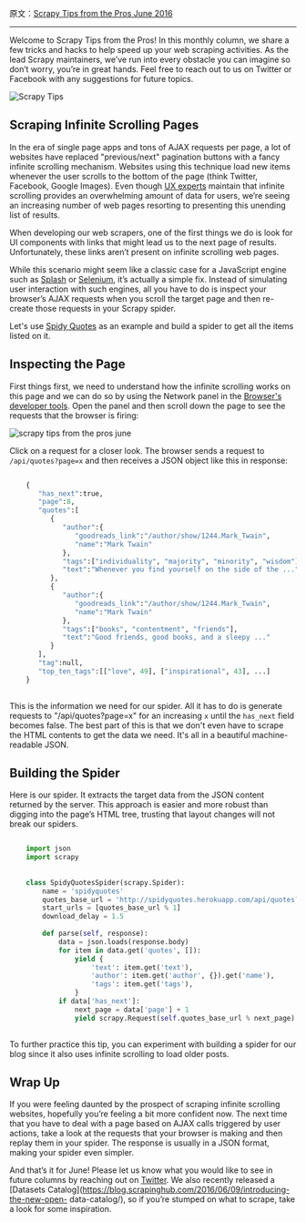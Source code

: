 原文：[Scrapy Tips from the Pros June 2016](https://blog.scrapinghub.com/2016/06/22/scrapy-tips-from-the-pros-june-2016/)

---

Welcome to Scrapy Tips from the Pros! In this monthly column, we share a few
tricks and hacks to help speed up your web scraping activities. As the lead
Scrapy maintainers, we’ve run into every obstacle you can imagine so don’t
worry, you’re in great hands. Feel free to reach out to us on Twitter or
Facebook with any suggestions for future topics.

![Scrapy Tips](https://scrapinghub.files.wordpress.com/2016/05/scrapy-tips.png?w=648)

## Scraping Infinite Scrolling Pages

In the era of single page apps and tons of AJAX requests per page, a lot of
websites have replaced "previous/next" pagination buttons with a fancy
infinite scrolling mechanism. Websites using this technique load new items
whenever the user scrolls to the bottom of the page (think Twitter, Facebook,
Google Images). Even though [UX experts](https://www.smashingmagazine.com/2013/05/infinite-scrolling-lets-get-to-the-bottom-of-this/) maintain that infinite scrolling provides an
overwhelming amount of data for users, we’re seeing an increasing number of
web pages resorting to presenting this unending list of results.

When developing our web scrapers, one of the first things we do is look for UI
components with links that might lead us to the next page of results.
Unfortunately, these links aren’t present on infinite scrolling web pages.

While this scenario might seem like a classic case for a JavaScript engine
such as [Splash](http://scrapinghub.com/splash/) or
[Selenium](http://www.seleniumhq.org/), it’s actually a simple fix. Instead of
simulating user interaction with such engines, all you have to do is inspect
your browser’s AJAX requests when you scroll the target page and then re-
create those requests in your Scrapy spider.

Let's use [Spidy Quotes](http://spidyquotes.herokuapp.com/scroll) as an
example and build a spider to get all the items listed on it.

## Inspecting the Page

First things first, we need to understand how the infinite scrolling works on
this page and we can do so by using the Network panel in the [Browser's developer tools](https://developer.chrome.com/devtools#access). Open the panel
and then scroll down the page to see the requests that the browser is firing:

![scrapy tips from the pros june](https://scrapinghub.files.wordpress.com/2016/06/scrapy-tips-from-the-pros-june.png?w=648)

Click on a request for a closer look. The browser sends a request to
`/api/quotes?page=x` and then receives a JSON object like this in response:

```python

    {
       "has_next":true,
       "page":8,
       "quotes":[
          {
             "author":{
                "goodreads_link":"/author/show/1244.Mark_Twain",
                "name":"Mark Twain"
             },
             "tags":["individuality", "majority", "minority", "wisdom"],
             "text":"Whenever you find yourself on the side of the ..."
          },
          {
             "author":{
                "goodreads_link":"/author/show/1244.Mark_Twain",
                "name":"Mark Twain"
             },
             "tags":["books", "contentment", "friends"],
             "text":"Good friends, good books, and a sleepy ..."
          }
       ],
       "tag":null,
       "top_ten_tags":[["love", 49], ["inspirational", 43], ...]
    }
    
```

This is the information we need for our spider. All it has to do is generate
requests to "/api/quotes?page=x" for an increasing `x` until the `has_next`
field becomes false. The best part of this is that we don't even have to
scrape the HTML contents to get the data we need. It's all in a beautiful
machine-readable JSON.

## Building the Spider

Here is our spider. It extracts the target data from the JSON content returned
by the server. This approach is easier and more robust than digging into the
page’s HTML tree, trusting that layout changes will not break our spiders.

```python

    import json
    import scrapy
    
    
    class SpidyQuotesSpider(scrapy.Spider):
        name = 'spidyquotes'
        quotes_base_url = 'http://spidyquotes.herokuapp.com/api/quotes?page=%s'
        start_urls = [quotes_base_url % 1]
        download_delay = 1.5
    
        def parse(self, response):
            data = json.loads(response.body)
            for item in data.get('quotes', []):
                yield {
                    'text': item.get('text'),
                    'author': item.get('author', {}).get('name'),
                    'tags': item.get('tags'),
                }
            if data['has_next']:
                next_page = data['page'] + 1
                yield scrapy.Request(self.quotes_base_url % next_page)
    
```

To further practice this tip, you can experiment with building a spider for
our blog since it also uses infinite scrolling to load older posts.

## Wrap Up

If you were feeling daunted by the prospect of scraping infinite scrolling
websites, hopefully you’re feeling a bit more confident now. The next time
that you have to deal with a page based on AJAX calls triggered by user
actions, take a look at the requests that your browser is making and then
replay them in your spider. The response is usually in a JSON format, making
your spider even simpler.

And that’s it for June! Please let us know what you would like to see in
future columns by reaching out on [Twitter](https://twitter.com/ScrapingHub).
We also recently released a [Datasets
Catalog](https://blog.scrapinghub.com/2016/06/09/introducing-the-new-open-
data-catalog/), so if you’re stumped on what to scrape, take a look for some
inspiration.
